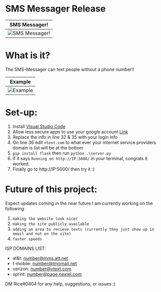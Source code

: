# SMS Messager Release

| SMS Messager!                                                                                              |
| ------------------------------------------------------------------------------------------------- |
| ![SMS Messager! ](https://cdn.discordapp.com/attachments/815418855832551444/931264408921997322/unknown.png) |


# What is it?

The SMS-Messager can text people without a phone number!!

| Example                                                                                              |
| ------------------------------------------------------------------------------------------------- |
| ![Example](https://cdn.discordapp.com/attachments/815418855832551444/931265314627412009/IMG_4375.png) |


# Set-up:

1. Install [Visual Studio Code](https://code.visualstudio.com/download)
2. Allow less secure apps to use your google account [Link](https://myaccount.google.com/lesssecureapps)
3. Replace the info in line 32 & 35 with your login info
4. On line 36 edit `vtext.com` to what ever your internet service providers domain is list will be at the bottom
5. `pip install flask` then run `python .\server.py`
6. If it says `Running on http://IP:5000/` in your terminal, congrats it worked.
7. Finally go to http://IP:5000/ then try it :)

# Future of this project:

Expect updates coming in the near future I am currently working on the following
1. `making the website look nicer`
2. `making the site publicly available`
3. `adding an area to recieve texts (currently they just show up in email and not on the site)`
4. `faster speeds`


  ISP DOMAINS LIST:
   - at&t:     number@mms.att.net
  - t-mobile: number@tmomail.net
  - verizon:  number@vtext.com
  - sprint:   number@page.nextel.com
  
  DM Rice#0404 for any help, suggestions, or issues :)
